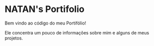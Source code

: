 # NATAN's Portifolio

Bem vindo ao código do meu Portifólio!

Ele concentra um pouco de informações sobre mim e alguns de meus projetos.
